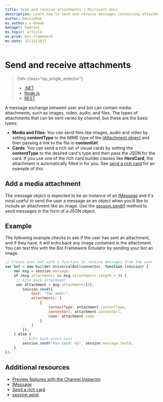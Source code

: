 ```yaml
---
title: Send and receive attachments | Microsoft Docs
description: Learn how to send and receive messages containing attachments using the Bot Builder SDK for Node.js.
author: DeniseMak
ms.author: v-demak
manager: kamrani
ms.topic: article
ms.prod: bot-framework
ms.date: 12/13/2017
---
```


# Send and receive attachments
> [!div class="op_single_selector"]
> - [.NET](../dotnet/bot-builder-dotnet-add-media-attachments.md)
> - [Node.js](../nodejs/bot-builder-nodejs-send-receive-attachments.md)
> - [REST](../rest-api/bot-framework-rest-connector-add-media-attachments.md)

A message exchange between user and bot can contain media attachments, such as images, video, audio, and files. The types of attachments that can be sent varies by channel, but these are the basic types:

* **Media and Files**: You can send files like images, audio and video by setting **contentType** to the MIME type of the [IAttachment object][IAttachment] and then passing a link to the file in **contentUrl**.
* **Cards**: You can send a rich set of visual cards <!-- and custom keyboards --> by setting the **contentType** to the desired card's type and then pass the JSON for the card. If you use one of the rich card builder classes like **HeroCard**, the attachment is automatically filled in for you. See [send a rich card](bot-builder-nodejs-send-rich-cards.md) for an example of this.

## Add a media attachment
The message object is expected to be an instance of an [IMessage][IMessage] and it's most useful to send the user a message as an object when you’d like to include an attachment like an image. Use the [session.send()][SessionSend] method to send messages in the form of a JSON object. 

## Example

The following example checks to see if the user has sent an attachment, and if they have, it will echo back any image contained in the attachment. You can test this with the Bot Framework Emulator by sending your bot an image.

```javascript
// Create your bot with a function to receive messages from the user
var bot = new builder.UniversalBot(connector, function (session) {
    var msg = session.message;
    if (msg.attachments && msg.attachments.length > 0) {
     // Echo back attachment
     var attachment = msg.attachments[0];
        session.send({
            text: "You sent:",
            attachments: [
                {
                    contentType: attachment.contentType,
                    contentUrl: attachment.contentUrl,
                    name: attachment.name
                }
            ]
        });
    } else {
        // Echo back users text
        session.send("You said: %s", session.message.text);
    }
});

```
## Additional resources

* [Preview features with the Channel Inspector][inspector]
* [IMessage][IMessage]
* [Send a rich card][SendRichCard]
* [session.send][SessionSend]

[IMessage]: http://docs.botframework.com/en-us/node/builder/chat-reference/interfaces/_botbuilder_d_.imessage
[SendRichCard]: bot-builder-nodejs-send-rich-cards.md
[SessionSend]: https://docs.botframework.com/en-us/node/builder/chat-reference/classes/_botbuilder_d_.session.html#send
[IAttachment]: https://docs.botframework.com/en-us/node/builder/chat-reference/interfaces/_botbuilder_d_.iattachment.html
[inspector]: ../bot-service-channel-inspector.md
